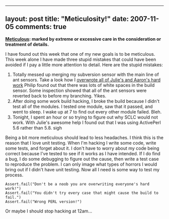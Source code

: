 
---
layout: post
title: "Meticulosity!"
date: 2007-11-05
comments: true
---


**[Meticulous][1]: marked by extreme or excessive care in the consideration or treatment of details.**

I have found out this week that one of my new goals is to be meticulous. This week alone I have made 
three stupid mistakes that could have been avoided if I pay a little more attention to detail. Here are 
the stupid mistakes: 

1. Totally messed up merging my subversion sensor with the main line of ant sensors. Take a look how 
I [overwrote all of Julie's and Aaron's hard work][2] Philip found out that there was lots of white 
spaces in the build sensor. Some inspection showed that all of the ant sensors were reverted back to 
before my branching. Yikes. 
2. After doing some work build hacking, I broke the build because I didn't test all of the modules. I 
tested one module, saw that it passed, and went to sleep. I wake up at 7 to find out every other module 
failed. Bleh. 
3. Tonight, I spent an hour or so trying to figure out why SCLC would not work. With Julie's awesome help 
I found out that I was using ActivePerl 5.6 rather than 5.8. sigh

Being a bit more meticulous should lead to less headaches. I think this is the reason that I love unit 
testing. When I'm hacking I write some code, write some tests, and forget about it. I don't have to 
worry about my code being correct because I've tested to see if it works as I have intended. If I do find 
a bug, I do some debugging to figure out the cause, then write a test case to reproduce the problem. I 
can only image what types of horrors I would bring out if I didn't have unit testing. Now all I need is 
some way to test my process. 

```
Assert.fail("Don't be a noob you are overwriting everyone's hard work!")
Assert.fail("You didn't try every case that might cause the build to fail.")
Assert.fail("Wrong PERL version!")
```

Or maybe I should stop hacking at 12am...


  [1]: http://m-w.com/dictionary/meticulous
  [2]: http://groups.google.com/group/hackystat-svn/msg/f1a79b132cdf1337
